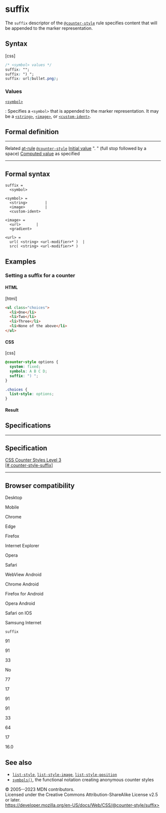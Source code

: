 suffix
======

The `suffix` descriptor of the [`@counter-style`](@counter-style.md)
rule specifies content that will be appended to the marker
representation.

Syntax
------

[css]

```css
/* <symbol> values */
suffix: "";
suffix: ") ";
suffix: url(bullet.png);
```

### Values

[`<symbol>`](#symbol)

:   Specifies a `<symbol>` that is appended to the marker
    representation. It may be a [`<string>`](string.md),
    [`<image>`](_Resources/Markup%20And%20Styling/css/image.md), or [`<custom-ident>`](custom-ident.md).

Formal definition
-----------------

  ------------------------------------- ----------------------------------------
  Related [at-rule](at-rule.md)         [`@counter-style`](@counter-style.md)
  [Initial value](initial_value.md)     \". \" (full stop followed by a space)
  [Computed value](computed_value.md)   as specified
  ------------------------------------- ----------------------------------------

Formal syntax
-------------

```
suffix = 
  <symbol>  

<symbol> = 
  <string>        |
  <image>         |
  <custom-ident>  

<image> = 
  <url>       |
  <gradient>  

<url> = 
  url( <string> <url-modifier>* )  |
  src( <string> <url-modifier>* )  
```

Examples
--------

### Setting a suffix for a counter

#### HTML

[html]

```html
<ul class="choices">
  <li>One</li>
  <li>Two</li>
  <li>Three</li>
  <li>None of the above</li>
</ul>
```

#### CSS

[css]

```css
@counter-style options {
  system: fixed;
  symbols: A B C D;
  suffix: ") ";
}

.choices {
  list-style: options;
}
```

#### Result

Specifications
--------------

  ---------------------------------------------------------------------------------------------------

Specification
  ---------------------------------------------------------------------------------------------------

  [CSS Counter Styles Level 3\
  [\#
  counter-style-suffix]](https://drafts.csswg.org/css-counter-styles/#counter-style-suffix)

  ---------------------------------------------------------------------------------------------------

Browser compatibility
---------------------

Desktop

Mobile

Chrome

Edge

Firefox

Internet Explorer

Opera

Safari

WebView Android

Chrome Android

Firefox for Android

Opera Android

Safari on IOS

Samsung Internet

`suffix`

91

91

33

No

77

17

91

91

33

64

17

16.0

See also
--------

- [`list-style`](list-style.md),
    [`list-style-image`](list-style-image.md),
    [`list-style-position`](list-style-position.md)
- [`symbols()`](symbols.md), the functional notation creating anonymous
    counter styles

© 2005--2023 MDN contributors.\
Licensed under the Creative Commons Attribution-ShareAlike License v2.5
or later.\
https://developer.mozilla.org/en-US/docs/Web/CSS/@counter-style/suffix>
